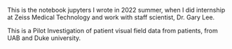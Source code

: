 This is the notebook jupyters I wrote in 2022 summer, when I did internship at Zeiss Medical Technology and work with staff scientist, Dr. Gary Lee. 

This is a Pilot Investigation of patient visual field data from patients, from UAB and Duke university. 
